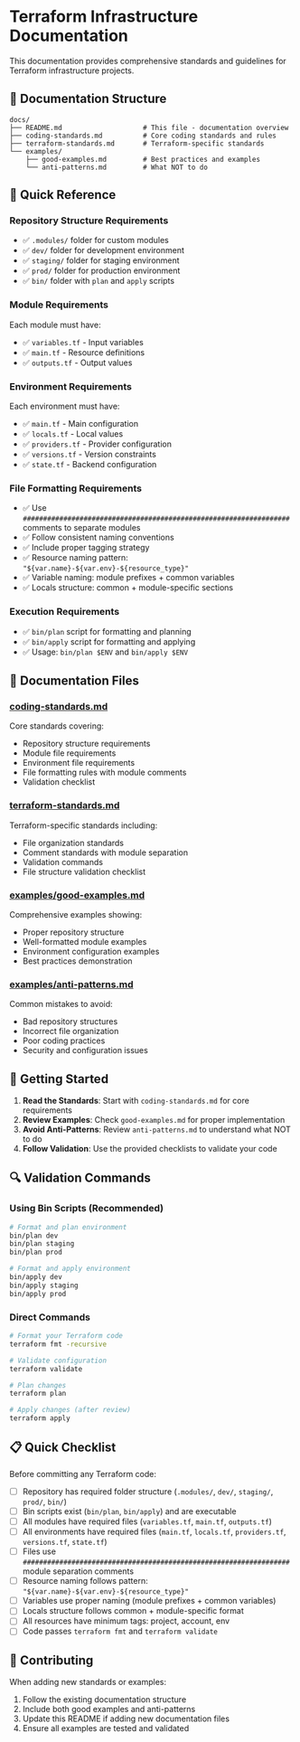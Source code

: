 # Terraform Infrastructure Documentation

This documentation provides comprehensive standards and guidelines for Terraform infrastructure projects.

## 📁 Documentation Structure

```
docs/
├── README.md                    # This file - documentation overview
├── coding-standards.md          # Core coding standards and rules
├── terraform-standards.md       # Terraform-specific standards
└── examples/
    ├── good-examples.md         # Best practices and examples
    └── anti-patterns.md         # What NOT to do
```

## 🎯 Quick Reference

### Repository Structure Requirements
- ✅ `.modules/` folder for custom modules
- ✅ `dev/` folder for development environment
- ✅ `staging/` folder for staging environment  
- ✅ `prod/` folder for production environment
- ✅ `bin/` folder with `plan` and `apply` scripts

### Module Requirements
Each module must have:
- ✅ `variables.tf` - Input variables
- ✅ `main.tf` - Resource definitions
- ✅ `outputs.tf` - Output values

### Environment Requirements
Each environment must have:
- ✅ `main.tf` - Main configuration
- ✅ `locals.tf` - Local values
- ✅ `providers.tf` - Provider configuration
- ✅ `versions.tf` - Version constraints
- ✅ `state.tf` - Backend configuration

### File Formatting Requirements
- ✅ Use `##################################################################` comments to separate modules
- ✅ Follow consistent naming conventions
- ✅ Include proper tagging strategy
- ✅ Resource naming pattern: `"${var.name}-${var.env}-${resource_type}"`
- ✅ Variable naming: module prefixes + common variables
- ✅ Locals structure: common + module-specific sections

### Execution Requirements
- ✅ `bin/plan` script for formatting and planning
- ✅ `bin/apply` script for formatting and applying
- ✅ Usage: `bin/plan $ENV` and `bin/apply $ENV`

## 📖 Documentation Files

### [coding-standards.md](./coding-standards.md)
Core standards covering:
- Repository structure requirements
- Module file requirements
- Environment file requirements
- File formatting rules with module comments
- Validation checklist

### [terraform-standards.md](./terraform-standards.md)
Terraform-specific standards including:
- File organization standards
- Comment standards with module separation
- Validation commands
- File structure validation checklist

### [examples/good-examples.md](./examples/good-examples.md)
Comprehensive examples showing:
- Proper repository structure
- Well-formatted module examples
- Environment configuration examples
- Best practices demonstration

### [examples/anti-patterns.md](./examples/anti-patterns.md)
Common mistakes to avoid:
- Bad repository structures
- Incorrect file organization
- Poor coding practices
- Security and configuration issues

## 🚀 Getting Started

1. **Read the Standards**: Start with `coding-standards.md` for core requirements
2. **Review Examples**: Check `good-examples.md` for proper implementation
3. **Avoid Anti-Patterns**: Review `anti-patterns.md` to understand what NOT to do
4. **Follow Validation**: Use the provided checklists to validate your code

## 🔍 Validation Commands

### Using Bin Scripts (Recommended)
```bash
# Format and plan environment
bin/plan dev
bin/plan staging
bin/plan prod

# Format and apply environment
bin/apply dev
bin/apply staging
bin/apply prod
```

### Direct Commands
```bash
# Format your Terraform code
terraform fmt -recursive

# Validate configuration
terraform validate

# Plan changes
terraform plan

# Apply changes (after review)
terraform apply
```

## 📋 Quick Checklist

Before committing any Terraform code:

- [ ] Repository has required folder structure (`.modules/`, `dev/`, `staging/`, `prod/`, `bin/`)
- [ ] Bin scripts exist (`bin/plan`, `bin/apply`) and are executable
- [ ] All modules have required files (`variables.tf`, `main.tf`, `outputs.tf`)
- [ ] All environments have required files (`main.tf`, `locals.tf`, `providers.tf`, `versions.tf`, `state.tf`)
- [ ] Files use `##################################################################` module separation comments
- [ ] Resource naming follows pattern: `"${var.name}-${var.env}-${resource_type}"`
- [ ] Variables use proper naming (module prefixes + common variables)
- [ ] Locals structure follows common + module-specific format
- [ ] All resources have minimum tags: project, account, env
- [ ] Code passes `terraform fmt` and `terraform validate`

## 🤝 Contributing

When adding new standards or examples:

1. Follow the existing documentation structure
2. Include both good examples and anti-patterns
3. Update this README if adding new documentation files
4. Ensure all examples are tested and validated
